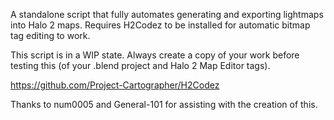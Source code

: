A standalone script that fully automates generating and exporting lightmaps into Halo 2 maps. Requires H2Codez to be installed for automatic bitmap tag editing to work.

This script is in a WIP state. Always create a copy of your work before testing this (of your .blend project and Halo 2 Map Editor tags).

https://github.com/Project-Cartographer/H2Codez

Thanks to num0005 and General-101 for assisting with the creation of this.
